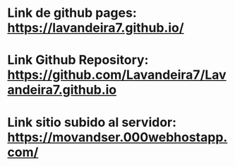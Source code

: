 
# Link de github pages: https://lavandeira7.github.io/
# Link Github Repository: https://github.com/Lavandeira7/Lavandeira7.github.io
# Link sitio subido al servidor: https://movandser.000webhostapp.com/
